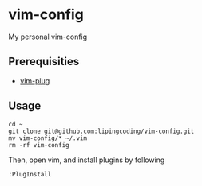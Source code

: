 # vim-config
My personal vim-config
## Prerequisities
- [vim-plug](https://github.com/junegunn/vim-plug)
## Usage
```
cd ~
git clone git@github.com:lipingcoding/vim-config.git
mv vim-config/* ~/.vim
rm -rf vim-config
```
Then, open vim, and install plugins by following
```
:PlugInstall
```
